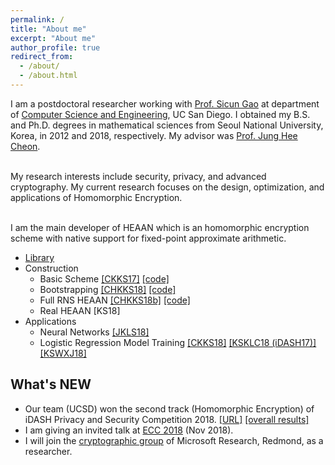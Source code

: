 ```yaml
---
permalink: /
title: "About me"
excerpt: "About me"
author_profile: true
redirect_from: 
  - /about/
  - /about.html
---
```


I am a postdoctoral researcher working with [Prof. Sicun Gao](https://scungao.github.io) at department of [Computer Science and Engineering](https://cse.ucsd.edu), UC San Diego. I obtained my B.S. and Ph.D. degrees in mathematical sciences from Seoul National University, Korea, in 2012 and 2018, respectively. My advisor was [Prof. Jung Hee Cheon](http://www.math.snu.ac.kr/~jhcheon/xe2/).

<br> My research interests include security, privacy, and advanced cryptography. My current research focuses on the design, optimization, and applications of Homomorphic Encryption.

<br> I am the main developer of HEAAN which is an homomorphic encryption scheme with native support for fixed-point approximate arithmetic.
  * [Library](https://github.com/snucrypto/HEAAN)
  * Construction
    * Basic Scheme [[CKKS17]](https://yongsoosong.github.io/files/papers/HEAAN.pdf) [[code]](https://github.com/kimandrik/HEAAN)
    * Bootstrapping [[CHKKS18]](https://yongsoosong.github.io/files/papers/HEAAN_boot.pdf) [[code]](https://github.com/kimandrik/HEAANBOOT)
    * Full RNS HEAAN [[CHKKS18b]](https://yongsoosong.github.io/files/papers/RNS.pdf) [[code]](https://github.com/HanKyoohyung/FullRNS-HEAAN)
    * Real HEAAN [KS18]
  * Applications
    * Neural Networks [[JKLS18]](https://yongsoosong.github.io/files/papers/matrix.pdf)
    * Logistic Regression Model Training [[CKKS18]](https://yongsoosong.github.io/files/papers/ensemble.pdf) [[KSKLC18 (iDASH17)]](https://yongsoosong.github.io/files/papers/idash17.pdf) [[KSWXJ18]](https://yongsoosong.github.io/files/papers/HELR.pdf)

## What's NEW
  * Our team (UCSD) won the second track (Homomorphic Encryption) of iDASH Privacy and Security Competition 2018. [[URL]](http://www.humangenomeprivacy.org/2018/) [[overall results]](https://yongsoosong.github.io/images/idash18_track2.jpg)
  * I am giving an invited talk at [ECC 2018](https://cy2sec.comm.eng.osaka-u.ac.jp/ecc2018/index.html) (Nov 2018).
  * I will join the [cryptographic group](https://www.microsoft.com/en-us/research/group/cryptography-research/) of Microsoft Research, Redmond, as a researcher.
